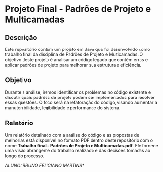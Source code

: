 # Projeto Final - Padrões de Projeto e Multicamadas

## Descrição

Este repositório contém um projeto em Java que foi desenvolvido como trabalho final da disciplina de Padrões de Projeto e Multicamadas. O objetivo deste projeto é analisar um código legado que contém erros e aplicar padrões de projeto para melhorar sua estrutura e eficiência.

## Objetivo

Durante a análise, iremos identificar os problemas no código existente e discutir quais padrões de projeto podem ser implementados para resolver essas questões. O foco será na refatoração do código, visando aumentar a manutenibilidade, legibilidade e performance do sistema.

## Relatório

Um relatório detalhado com a análise do código e as propostas de melhorias está disponível no formato PDF dentro deste repositório com o nome **Trabalho final - Padrões de Projeto e Multicamadas.pdf**. Ele fornece uma visão abrangente do trabalho realizado e das decisões tomadas ao longo do processo.

*ALUNO: BRUNO FELICIANO MARTINS**
